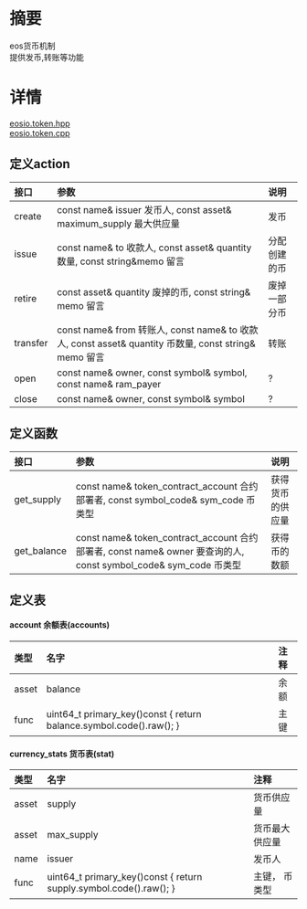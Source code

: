 # 摘要
eos货币机制  
提供发币,转账等功能
# 详情
[eosio.token.hpp](https://github.com/EOSIO/eosio.contracts/blob/master/contracts/eosio.token/include/eosio.token/eosio.token.hpp)  
[eosio.token.cpp](https://github.com/EOSIO/eosio.contracts/blob/master/contracts/eosio.token/src/eosio.token.cpp)
## 定义action
|接口|参数|说明|
|:-----|:------|:----|
|create|const name& issuer 发币人, const asset& maximum_supply 最大供应量|发币|
|issue|const name& to 收款人, const asset& quantity 数量, const string&memo 留言|分配创建的币|
|retire|const asset& quantity 废掉的币, const string& memo 留言|废掉一部分币|
|transfer|const name& from 转账人, const name& to 收款人, const asset& quantity 币数量, const string& memo 留言|转账|
|open|const name& owner, const symbol& symbol, const name& ram_payer|?|
|close|const name& owner, const symbol& symbol|?|

## 定义函数
|接口|参数|说明|
|:-----|:------|:----|
|get_supply|const name& token_contract_account 合约部署者, const symbol_code& sym_code 币类型|获得货币的供应量|
|get_balance|const name& token_contract_account 合约部署者, const name& owner 要查询的人, const symbol_code& sym_code 币类型|获得币的数额|

## 定义表
#### account 余额表(accounts)
|类型|名字|注释|
|:-----|:------|:----|
|asset|balance|余额|
|func|uint64_t primary_key()const { return balance.symbol.code().raw(); }|主键|

#### currency_stats 货币表(stat)
|类型|名字|注释|
|:-----|:------|:----|
|asset|supply|货币供应量|
|asset|max_supply|货币最大供应量|
|name|issuer|发币人|
|func|uint64_t primary_key()const { return supply.symbol.code().raw(); }|主键， 币类型|
